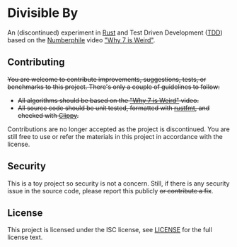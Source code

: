 # Divisible By

An (discontinued) experiment in [Rust] and Test Driven Development ([TDD]) based
on the [Numberphile] video ["Why 7 is Weird"].

## Contributing

~~You are welcome to contribute improvements, suggestions, tests, or benchmarks
to this project. There's only a couple of guidelines to follow:~~

- ~~All algorithms should be based on the ["Why 7 is Weird"] video.~~
- ~~All source code should be unit tested, formatted with [rustfmt], and checked
  with [Clippy].~~

Contributions are no longer accepted as the project is discontinued. You are
still free to use or refer the materials in this project in accordance with the
license.

## Security

This is a toy project so security is not a concern. Still, if there is any
security issue in the source code, please report this publicly ~~or contribute a
fix~~.

## License

This project is licensed under the ISC license, see [LICENSE] for the full
license text.

[clippy]: https://rust-lang.github.io/rust-clippy/
[license]: ./LICENSE
[numberphile]: https://www.youtube.com/c/numberphile
[rust]: https://www.rust-lang.org/
[rustfmt]: https://github.com/rust-lang/rustfmt
[tdd]: https://en.wikipedia.org/wiki/Test-driven_development
["why 7 is weird"]: https://www.youtube.com/watch?v=UDQjn_-pDSs
